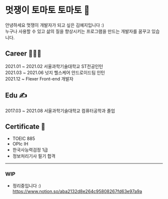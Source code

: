 # 멋쟁이 토마토 토마토 🍅
<!-- <p align=center> <img src = "./img/profile_yeri.jpg" width="300px"></p> -->

안녕하세요 멋쟁이 개발자가 되고 싶은 김예지입니다 :)   
누구나 사용할 수 있고 삶의 질을 향상시키는 프로그램을 만드는 개발자를 꿈꾸고 있습니다.   
   
   
   
## Career 👩🏻‍💻
2021.01 ~ 2021.02 서울과학기술대학교 ST전공인턴   
2021.03 ~ 2021.06  넛지 헬스케어 안드로이드팀 인턴   
2021.12 ~ Flexer Front-end 개발자

## Edu ✍
2017.03 ~ 2021.08 서울과학기술대학교 컴퓨터공학과 졸업   

## Certificate 📝
- TOEIC 885
- OPIc IH
- 한국사능력검정 1급
- 정보처리기사 필기 합격

***

### WIP
- 정리중입니다 :)
https://www.notion.so/aba2132d8e264c95808267fd63e97a9a
